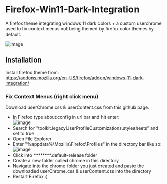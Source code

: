 # Firefox-Win11-Dark-Integration
A firefox theme integrating windows 11 dark colors + a custom userchrome used to fix context menus not being themed by firefox color themes by default.

![image](https://github.com/0ddfactory/Firefox-Win11-Dark-Integration/assets/25939455/9cc772f2-7c9b-44a9-93ea-3ee5e5dc5232)

## Installation

Install firefox theme from:   
https://addons.mozilla.org/en-US/firefox/addon/windows-11-dark-integration/

### Fix Context Menus (right click menu)

Download userChrome.css & userContent.css from this github page.  
* In Firefox type about:config in url bar and hit enter:  
![image](https://github.com/0ddfactory/Firefox-Win11-Dark-Integration/assets/25939455/2c742708-6d79-44b6-8565-be3b69135705)  
* Search for "toolkit.legacyUserProfileCustomizations.stylesheets" and set to true
* Open File Explorer  
* Enter "%appdata%\Mozilla\Firefox\Profiles" in the directory bar like so:  
![image](https://github.com/0ddfactory/Firefox-Win11-Dark-Integration/assets/25939455/fd5a2438-3986-4981-a909-26be3420730f)
* Click into ********.default-release folder  
* Create a new folder called chrome in this directory  
* Navigate into the chrome folder you just created and paste the downloaded userChrome.css & userContent.css into the directory
* Restart Firefox :) 

